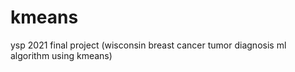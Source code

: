 # kmeans
ysp 2021 final project (wisconsin breast cancer tumor diagnosis ml algorithm using kmeans)
